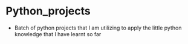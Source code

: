 # Python_projects

- Batch of python projects that I am utilizing to apply the little python knowledge that I have learnt so far